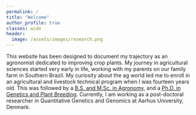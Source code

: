 ```yaml
---
permalink: /
title: "Welcome"
author_profile: true
classes: wide
header:
  image: /assets/images/research.png
---
```


This website has been designed to document my trajectory as an agronomist dedicated to improving crop plants. My journey in agricultural sciences started very early in life, working with my parents on our family farm in Southern Brazil. My curiosity about the ag world led me to enroll in an agricultural and livestock technical program when I was fourteen years old. This was followed by a [B.S. and M.Sc. in Agronomy](http://www.utfpr.edu.br/english), and a [Ph.D. in Genetics and Plant Breeding](http://www.en.esalq.usp.br/0). Currently, I am working as a post-doctoral researcher in Quantitative Genetics and Genomics at Aarhus University, Denmark.    
